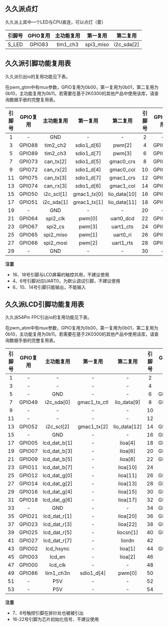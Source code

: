 <!--
 * @Author: Ilikara 3435193369@qq.com
 * @Date: 2025-01-17 18:18:13
 * @LastEditors: Ilikara 3435193369@qq.com
 * @LastEditTime: 2025-01-17 18:33:08
 * @FilePath: /ls2k0300_peripheral_library/久久派引脚功能复用表.md
 * @Description: 
-->

## 久久派点灯
久久派上其中一个LED与CPU直连，可以点灯（雾）

| 引脚号 | GPIO复用 | 主功能复用 | 第一复用  |  第二复用  |
| :----: | :------: | :--------: | :-------: | :--------: |
| S_LED  |  GPIO83  |  tim1_ch3  | spi3_miso | i2c_sda[2] |

## 久久派引脚功能复用表
久久派引出io的复用功能见下表。

在pwm_gtim中有mux参数，GPIO复用为0b00，第一复用为0b01，第二复用为0b10，主功能复用为0b11。若需要在基于2K0300的其他产品中使用该库，请查询数据手册的完整复用表。

| 引脚号 | GPIO复用 | 主功能复用 |  第一复用   |   第二复用   | 引脚号 | GPIO复用 | 主功能复用 |    第一复用    |  第二复用   |
| :----: | :------: | :--------: | :---------: | :----------: | :----: | :------: | :--------: | :------------: | :---------: |
|   1    |    -     |    GND     |      -      |      -       |   2    |    -     |    P3V3    |       -        |      -      |
|   3    |  GPIO88  |  tim2_ch2  | sdio1_d[6]  |    pwm[2]    |   4    |  GPIO41  |  uart0_tx  | gmac0_ptp_pps  | lio_data[1] |
|   5    |  GPIO89  |  tim2_ch3  | sdio1_d[7]  |    pwm[3]    |   6    |  GPIO40  |  uart0_rx  | gmac0_ptp_trig | lio_data[0] |
|   7    |  GPIO73  | can_tx[2]  | sdio1_d[5]  |  gmac0_crs   |   8    |  GPIO43  |  uart1_tx  | gmac1_ptp_pps  | lio_data[3] |
|   9    |  GPIO72  | can_rx[2]  | sdio1_d[4]  |  gmac0_col   |   10   |  GPIO42  |  uart1_rx  | gmac1_ptp_trig | lio_data[2] |
|   11   |  GPIO75  | can_tx[3]  | sdio1_d[7]  |  gmac1_crs   |   12   |  GPIO45  |  uart2_rx  |  gmac1_rx[0]   | lio_data[5] |
|   13   |  GPIO74  | can_rx[3]  | sdio1_d[6]  |  gmac1_col   |   14   |  GPIO44  |  uart2_tx  |  gmac1_rx_ctl  | lio_data[4] |
|   15   |  GPIO50  | i2c_scl[1] | gmac1_tx[0] | lio_data[10] |   16   |  GPIO48  | i2c_scl[0] |  gmac1_rx[3]   | lio_data[8] |
|   17   |  GPIO51  | i2c_sda[1] | gmac1_tx[1] | lio_data[11] |   18   |  GPIO49  | i2c_sda[0] |  gmac1_tx_ctl  | lio_data[9] |
|   19   |    -     |    GND     |      -      |      -       |   20   |    -     |    GND     |       -        |      -      |
|   21   |  GPIO64  |  spi2_clk  |   pwm[0]    |  uart0_dcd   |   22   |  GPIO60  |  spi1_clk  |   i2c_scl[0]   |  uart0_rts  |
|   23   |  GPIO67  |  spi2_cs   |   pwm[3]    |  uart1_cts   |   24   |  GPIO63  |  spi1_cs   |   i2c_sda[1]   |  uart0_dtr  |
|   25   |  GPIO65  | spi2_miso  |   pwm[1]    |   uart0_ri   |   26   |  GPIO61  | spi1_miso  |   i2c_sda[0]   |  uart0_cts  |
|   27   |  GPIO66  | spi2_mosi  |   pwm[2]    |  uart1_rts   |   28   |  GPIO62  | spi1_mosi  |   i2c_scl[1]   |  uart0_dsr  |
|   29   |    -     |    GND     |      -      |      -       |   30   |    -     |    P5V     |       -        |      -      |

**注意**
- 16、18号引脚与LCD屏幕的触控共用，不建议使用
- 4、6号引脚对应UART0，为默认调试引脚，不建议使用
- 6、10、14号引脚只能输出，不能输入

## 久久派LCD引脚功能复用表
久久派54Pin FPC引出io的复用功能见下表。

在pwm_atim中有mux参数，GPIO复用为0b00，第一复用为0b01，第二复用为0b10，主功能复用为0b11。若需要在基于2K0300的其他产品中使用该库，请查询数据手册的完整复用表。

| 引脚号 | GPIO复用 |  主功能复用  |   第一复用   |   第二复用   | 引脚号 | GPIO复用 |  主功能复用  |  第一复用   |   第二复用   |
| :----: | :------: | :----------: | :----------: | :----------: | :----: | :------: | :----------: | :---------: | :----------: |
|   1    |    -     |      -       |      -       |      -       |   2    |    -     |      -       |      -      |      -       |
|   3    |    -     |      -       |      -       |      -       |   4    |    -     |      -       |      -      |      -       |
|   5    |    -     |     GND      |      -       |      -       |   6    |  GPIO54  |  i2c_scl[3]  | gmac1_mdck  | lio_data[14] |
|   7    |  GPIO49  |  i2c_sda[0]  | gmac1_tx_ctl | lio_data[9]  |   8    |  GPIO48  |  i2c_scl[0]  | gmac1_rx[3] | lio_data[8]  |
|   9    |    -     |      -       |      -       |      -       |   10   |    -     |      -       |      -      |      -       |
|   11   |    -     |      -       |      -       |      -       |   12   |    -     |      -       |      -      |      -       |
|   13   |  GPIO52  |  i2c_scl[2]  | gmac1_tx[2]  | lio_data[12] |   14   |  GPIO53  |  i2c_sda[2]  | gmac1_tx[3] | lio_data[13] |
|   15   |    -     |     GND      |      -       |      -       |   16   |  GPIO04  | lcd_dat_b[0] |      -      |   lioa[3]    |
|   17   |  GPIO05  | lcd_dat_b[1] |      -       |   lioa[4]    |   18   |  GPIO06  | lcd_dat_b[2] |      -      |   lioa[5]    |
|   19   |  GPIO07  | lcd_dat_b[3] |      -       |   lioa[6]    |   20   |  GPIO08  | lcd_dat_b[4] |      -      |   lioa[7]    |
|   21   |  GPIO09  | lcd_dat_b[5] |      -       |   lioa[8]    |   22   |  GPIO10  | lcd_dat_b[6] |      -      |   lioa[9]    |
|   23   |  GPIO11  | lcd_dat_b[7] |      -       |   lioa[10]   |   24   |    -     |     GND      |      -      |      -       |
|   25   |  GPIO12  | lcd_dat_g[0] |      -       |   lioa[11]   |   26   |  GPIO13  | lcd_dat_g[1] |      -      |   lioa[12]   |
|   27   |  GPIO14  | lcd_dat_g[2] |      -       |   lioa[13]   |   28   |  GPIO15  | lcd_dat_g[3] |      -      |   lioa[14]   |
|   29   |  GPIO16  | lcd_dat_g[4] |      -       |   lioa[15]   |   30   |  GPIO17  | lcd_dat_g[5] |      -      |   lioa[16]   |
|   31   |  GPIO18  | lcd_dat_g[6] |      -       |   lioa[17]   |   32   |  GPIO19  | lcd_dat_g[7] |      -      |   lioa[18]   |
|   33   |    -     |     GND      |      -       |      -       |   34   |  GPIO20  | lcd_dat_r[0] |      -      |   lioa[19]   |
|   35   |  GPIO21  | lcd_dat_r[1] |      -       |   lioa[20]   |   36   |  GPIO22  | lcd_dat_r[2] |      -      |   lioa[21]   |
|   37   |  GPIO23  | lcd_dat_r[3] |      -       |   lioa[22]   |   38   |  GPIO24  | lcd_dat_r[4] |      -      |  liocsn[0]   |
|   39   |  GPIO25  | lcd_dat_r[5] |      -       |  liocsn[1]   |   40   |  GPIO26  | lcd_dat_r[6] |      -      |    liowrn    |
|   41   |  GPIO27  | lcd_dat_r[7] |      -       |    liordn    |   42   |    -     |     GND      |      -      |      -       |
|   43   |  GPIO02  |  lcd_hsync   |      -       |   lioa[1]    |   44   |  GPIO01  |  lcd_vsync   |      -      |   lioa[0]    |
|   45   |  GPIO03  |    lcd_en    |      -       |   lioa[2]    |   46   |    -     |     GND      |      -      |      -       |
|   47   |  GPIO00  |   lcd_clk    |      -       |      -       |   48   |    -     |     GND      |      -      |      -       |
|   49   |  GPIO86  |  tim1_ch3n   |  sdio1_d[4]  |    pwm[0]    |   50   |    -     |     P5V      |      -      |      -       |
|   51   |    -     |     P5V      |      -       |      -       |   52   |    -     |     P5V      |      -      |      -       |
|   53   |    -     |     P5V      |      -       |      -       |   54   |    -     |     P5V      |      -      |      -       |

**注意**
- 7、8号触控引脚在排针处也被被引出
- 16-22号引脚为芯片初始化信号，不建议使用